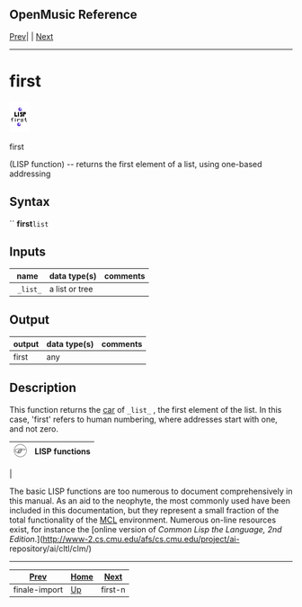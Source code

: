 OpenMusic Reference  
---  
[Prev](finale-import)| | [Next](first-n)  
  
* * *

# first

![](figures/functions/lisp/first.png)

  
  
first  
  
(LISP function) \-- returns the first element of a list, using one-based
addressing  

## Syntax

`` **first**` list `

## Inputs

name| data type(s)| comments  
---|---|---  
` _list_`|  a list or tree|  
  
## Output

output| data type(s)| comments  
---|---|---  
first| any|  
  
## Description

This function returns the [car](glossary#CAR) of `_list_` , the first
element of the list. In this case, 'first' refers to human numbering, where
addresses start with one, and not zero.

![Note](figures/images/note.gif)|  **LISP functions**  
---|---  
 |

The basic LISP functions are too numerous to document comprehensively in this
manual. As an aid to the neophyte, the most commonly used have been included
in this documentation, but they represent a small fraction of the total
functionality of the [MCL](glossary#MCL) environment. Numerous on-line
resources exist, for instance the [online version of _Common Lisp the
Language, 2nd Edition_.](http://www-2.cs.cmu.edu/afs/cs.cmu.edu/project/ai-
repository/ai/cltl/clm/)  
  
* * *

[Prev](finale-import)| [Home](index)| [Next](first-n)  
---|---|---  
finale-import| [Up](funcref.main)| first-n

